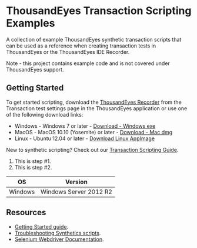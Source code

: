 # ThousandEyes Transaction Scripting Examples
A collection of example ThousandEyes synthetic transaction scripts that can be used as a reference when creating transaction tests in ThousandEyes or the ThousandEyes IDE Recorder.

Note - this project contains example code and is not covered under ThousandEyes support.


## Getting Started
To get started scripting, download the [ThousandEyes Recorder](https://app.thousandeyes.com/settings/tests/) from the Transaction test settings page in the ThousandEyes application or use one of the following download links:
* Windows - Windows 7 or later - [Download - Windows exe](https://downloads.thousandeyes.com/tedit/recorder/ThousandEyesRecorderIDE.exe)
* MacOS - MacOS 10.10 (Yosemite) or later - [Download - Mac dmg](https://downloads.thousandeyes.com/tedit/recorder/ThousandEyesRecorderIDE.dmg)
* Linux - Ubuntu 12.04 or later - [Download Linux AppImage](https://downloads.thousandeyes.com/tedit/recorder/ThousandEyesRecorderIDE.AppImage)

New to synthetic scripting? Check out our [Transaction Scripting Guide](https://docs.thousandeyes.com/product-documentation/tests/transaction-scripting-guide).

<!-- OL -->
1. This is step #1.
2. This is step #2.

<!-- Table -->
| OS      | Version |
| --------| --------|
| Windows | Windows Server 2012 R2 |


## Resources
* [Getting Started guide](https://github.com/thousandeyes/transaction-scripting-examples/wiki/Getting-started-with-ThousandEyes-Synthetics).
* [Troubleshooting Synthetics scripts](https://github.com/thousandeyes/transaction-scripting-examples/wiki/Troubleshooting-synthetics-scripts).
* [Selenium Webdriver Documentation](https://seleniumhq.github.io/selenium/docs/api/javascript/index.html).

